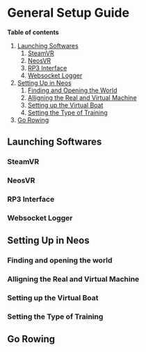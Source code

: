 # General Setup Guide

**Table of contents**
1. [Launching Softwares]()
    1. [SteamVR]()
    2. [NeosVR]()
    3. [RP3 Interface]()
    4. [Websocket Logger]()
2. [Setting Up in Neos]()
    1. [Finding and Opening the World]()
    2. [Alligning the Real and Virtual Machine]()
    3. [Setting up the Virtual Boat]()
    4. [Setting the Type of Training]()
3. [Go Rowing]()

## Launching Softwares

### SteamVR

### NeosVR

### RP3 Interface

### Websocket Logger

## Setting Up in Neos

### Finding and opening the world

### Alligning the Real and Virtual Machine

### Setting up the Virtual Boat

### Setting the Type of Training

## Go Rowing